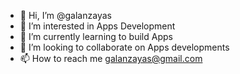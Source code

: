 - 👋 Hi, I’m @galanzayas
- 👀 I’m interested in Apps Development
- 🌱 I’m currently learning to build Apps
- 💞️ I’m looking to collaborate on Apps developments
- 📫 How to reach me galanzayas@gmail.com

<!---
galanzayas/galanzayas is a ✨ special ✨ repository because its `README.md` (this file) appears on your GitHub profile.
You can click the Preview link to take a look at your changes.
--->
